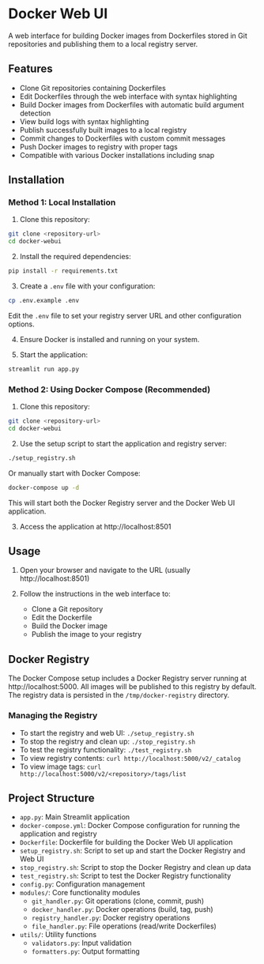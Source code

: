 # Docker Web UI

A web interface for building Docker images from Dockerfiles stored in Git repositories and publishing them to a local registry server.

## Features

- Clone Git repositories containing Dockerfiles
- Edit Dockerfiles through the web interface with syntax highlighting
- Build Docker images from Dockerfiles with automatic build argument detection
- View build logs with syntax highlighting
- Publish successfully built images to a local registry
- Commit changes to Dockerfiles with custom commit messages
- Push Docker images to registry with proper tags
- Compatible with various Docker installations including snap

## Installation

### Method 1: Local Installation

1. Clone this repository:
```bash
git clone <repository-url>
cd docker-webui
```

2. Install the required dependencies:
```bash
pip install -r requirements.txt
```

3. Create a `.env` file with your configuration:
```bash
cp .env.example .env
```
Edit the `.env` file to set your registry server URL and other configuration options.

4. Ensure Docker is installed and running on your system.

5. Start the application:
```bash
streamlit run app.py
```

### Method 2: Using Docker Compose (Recommended)

1. Clone this repository:
```bash
git clone <repository-url>
cd docker-webui
```

2. Use the setup script to start the application and registry server:
```bash
./setup_registry.sh
```

Or manually start with Docker Compose:
```bash
docker-compose up -d
```

This will start both the Docker Registry server and the Docker Web UI application.

3. Access the application at http://localhost:8501

## Usage

1. Open your browser and navigate to the URL (usually http://localhost:8501)

2. Follow the instructions in the web interface to:
   - Clone a Git repository
   - Edit the Dockerfile
   - Build the Docker image
   - Publish the image to your registry

## Docker Registry

The Docker Compose setup includes a Docker Registry server running at http://localhost:5000. 
All images will be published to this registry by default. The registry data is persisted in the `/tmp/docker-registry` directory.

### Managing the Registry

- To start the registry and web UI: `./setup_registry.sh`
- To stop the registry and clean up: `./stop_registry.sh`
- To test the registry functionality: `./test_registry.sh`
- To view registry contents: `curl http://localhost:5000/v2/_catalog`
- To view image tags: `curl http://localhost:5000/v2/<repository>/tags/list`

## Project Structure

- `app.py`: Main Streamlit application
- `docker-compose.yml`: Docker Compose configuration for running the application and registry
- `Dockerfile`: Dockerfile for building the Docker Web UI application
- `setup_registry.sh`: Script to set up and start the Docker Registry and Web UI
- `stop_registry.sh`: Script to stop the Docker Registry and clean up data
- `test_registry.sh`: Script to test the Docker Registry functionality
- `config.py`: Configuration management
- `modules/`: Core functionality modules
  - `git_handler.py`: Git operations (clone, commit, push)
  - `docker_handler.py`: Docker operations (build, tag, push)
  - `registry_handler.py`: Docker registry operations
  - `file_handler.py`: File operations (read/write Dockerfiles)
- `utils/`: Utility functions
  - `validators.py`: Input validation
  - `formatters.py`: Output formatting
